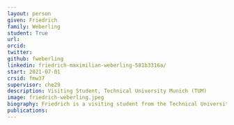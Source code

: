 ```yaml
---
layout: person
given: Friedrich
family: Weberling
student: True
url: 
orcid:
twitter: 
github: fweberling
linkedin: friedrich-maximilian-weberling-581b3316a/
start: 2021-07-01
crsid: fmw37
supervisor: che29
description: Visiting Student, Technical University Munich (TUM)
image: friedrich-weberling.jpeg
biography: Friedrich is a visiting student from the Technical University Munich for writing his M.Sc. thesis supervised by Carl Henrik Ek and Markus Kaiser. Friedrich is interested in probabilistic machine learning focussing on interpreting deep generative inference schemes such as Variational Autoencoders using Bayesian non-parametric models. He is also interested in computational biology.  
publications:
---
```

